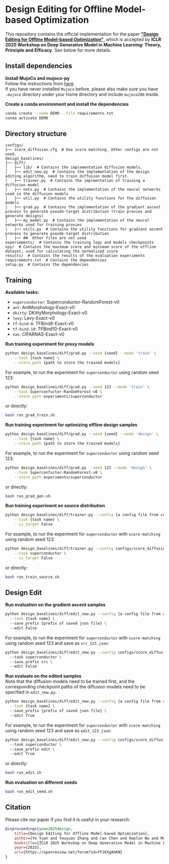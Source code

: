 

# Design Editing for Offline Model-based Optimization 
This repository contains the official implementation for the paper [**"Design Editing for Offline Model-based Optimization"**](https://openreview.net/forum?id=fF1KXgAhKN), which is accepted by **ICLR 2025 Workshop on Deep Generative Model in Machine Learning: Theory, Principle and Efficacy**. See below for more details.

  
## Install dependencies  
**Install MujoCo and mujoco-py**  
Follow the instructions from [here](https://github.com/openai/mujoco-py).  
If you have never installed `Mujoco` before, please also make sure you have `.mujoco` directory under your home directory and include `mujoco200` inside.  
  
**Create a conda environment and install the dependencies**  
```bash  
conda create --name DEMO --file requirements.txt
conda activate DEMO
```  
  
## Directory structure  
```  
configs/  
├── score_diffusion.cfg  # Use score matching. Other configs are not used.
design_baselines/  
├── diff/  
│   ├── lib/  # Contains the implementation diffusion models.
│   ├── edit_new.py  # Contains the implementation of the design editing algorithm, need to train diffusion model first.
│   ├── trainer.py  # Contains the implmentation of training a diffusion model
│   ├── nets.py  # Contains the implementation of the neural networks used in the diffusion models  
│   ├── util.py  # Contains the utility functions for the diffusion models  
│   ├── grad.py  # Contains the implementation of the gradient ascent process to generate pseudo-target distribution (train proxies and generate designs)  
│   ├── my_model.py  # Contains the implementation of the neural networks used for training proxies  
│   ├── utils.py  # Contains the utility functions for gradient ascent process to generate pseudo-target distribution  
│   ├── ##  Other files are not used  
experiements/  # Contains the training logs and models checkpoints  
npy/  # Contains the maximum score and minimum score of the offline dataset, used for calculating the normalized score  
results/  # Contains the results of the evaluation experiments  
requirements.txt  # Contains the dependencies
setup.py  # Contains the dependencies  
```  
  
## Training  
**Available tasks:**  
- `superconductor`: Superconductor-RandomForest-v0  
- `ant`: AntMorphology-Exact-v0  
- `dkitty`: DKittyMorphology-Exact-v0  
- `levy`: Levy-Exact-v0
- `tf-bind-8`: TFBind8-Exact-v0  
- `tf-bind-10`: TFBind10-Exact-v0  
- `nas`: CIFARNAS-Exact-v0  
 
 **Run training experiment for proxy models**
```bash  
python design_baselines/diff/grad.py --seed {seed} --mode 'train' \
	--task {task name} \
	--store_path {path to store the trained models}
```  
For example, to run the experiment for `superconductor` using random seed 123:  
```bash  
python design_baselines/diff/grad.py --seed 123 --mode 'train' \
	--task Superconfuctor-RandomForest-v0 \
	--store_path experiments/superconductor
```
or directly:
```bash
bash run_grad_train.sh
```

**Run training experiment for optimizing offline design samples** 
```bash  
python design_baselines/diff/grad.py --seed {seed} --mode 'design' \
	--task {task name} \
	--store_path {path to store the trained models}
```  
For example, to run the experiment for `superconductor` using random seed 123:  
```bash  
python design_baselines/diff/grad.py --seed 123 --mode 'design' \
	--task Superconfuctor-RandomForest-v0 \
	--store_path experiments/superconductor
```
or directly:
```bash
bash run_grad_gen.sh
```

**Run training experiment on source distribution**  
```bash
python design_baselines/diff/trainer.py --config {a config file from configs/} --seed {seed} --use_gpu --mode 'train' \
	--task {task name} \
	--is_target False
```
For example, to run the experiment for `superconductor` with `score-matching` using random seed 123:  
```bash  
python design_baselines/diff/trainer.py --config configs/score_diffusion.cfg --seed 123 --use_gpu --mode 'train' \
	--task superconductor \
	--is_target False
```
or directly:
```bash  
bash run_train_source.sh
```
  
## Design Edit  
**Run evaluation on the gradient ascent samples**  
```bash  
python design_baselines/diff/edit_new.py --config {a config file from configs/} --seed {seed} --use_gpu --mode 'eval' \
  --task {task name} \  
  --save_prefix {prefix of saved json file} \  
  --edit False
```  
For example, to run the experiment for `superconductor` with `score-matching` using random seed 123 and save as `src_123.json`:  
```bash  
python design_baselines/diff/edit_new.py --config configs/score_diffusion.cfg --seed 123 --use_gpu --mode 'eval' \  
  --task superconductor \  
  --save_prefix src \  
  --edit False
```
  
**Run evaluate on the edited samples**  
Note that the diffusion models need to be trained first, and the corresponding checkpoint paths of the diffusion models need to be specified in `edit_new.py`.
```bash  
python design_baselines/diff/edit_new.py --config {a config file from configs/} --seed {seed} --use_gpu --mode 'eval' \
  --task {task name} \  
  --save_prefix {prefix of saved json file} \  
  --edit True
```  
For example, to run the experiment for `superconductor` with `score-matching` using random seed 123 and save as `edit_123.json`:  
```bash  
python design_baselines/diff/edit_new.py --config configs/score_diffusion.cfg --seed 123 --use_gpu --mode 'eval' \  
  --task superconductor \  
  --save_prefix edit \  
  --edit True
```
or directly:
```bash
bash run_edit.sh
```
  
**Run evaluation on different seeds**
```bash  
bash run_edit_seed.sh
```

## Citation
Please cite our paper if you find it is useful in your research:
```bibtex
@inproceedings{yuan2025design,
	title={Design Editing for Offline Model-based Optimization},
	author={Ye Yuan and Youyuan Zhang and Can Chen and Haolun Wu and Melody Zixuan Li and Jianmo Li and James J. Clark and Xue Liu},
	booktitle={ICLR 2025 Workshop on Deep Generative Model in Machine Learning: Theory, Principle and Efficacy},
	year={2025},
	url={https://openreview.net/forum?id=fF1KXgAhKN}
}
```
